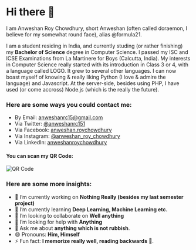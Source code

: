 # Hi there 👋

I am Anweshan Roy Chowdhury, short Anweshan (often called doraemon, I believe for my somewhat round face), alias @formula21.

I am a student residing in India, and currently studing (or rather finishing) my **Bachelor of Science** degree in Computer Science. I passed my ISC and ICSE Examinations from La Martinere for Boys (Calcutta, India). My interests in Computer Science really started with its introduction in Class 3 or 4, with a language called LOGO. It grew to several other languages. I can now boast myself of knowing & really liking Python (I love & admire the language) and Javascript. At the server-side, besides using PHP, I have used (or come accross) Node.js (which is the really the future).

### Here are some ways you could contact me:
- By Email: anweshanrc15@gmail.com
- Via Twitter: [@anweshanrc151](https://twitter.com/anweshanrc151)
- Via Facebook: [anweshan.roychowdhury](https://www.facebook.com/anweshan.roychowdhury)
- Via Instagram: [@anweshan_roy_chowdhury](https://instagram.com/anweshan_roy_chowdhury)
- Via LinkedIn: [anweshanroychowdhury](https://in.linkedin.com/in/anweshanroychowdhury)
#### You can scan my QR Code:
![QR Code](https://gravatar.com/11250e280ebaee84010f3b5ca23a918a.qr)


### Here are some more insights:
- 🔭 I’m currently working on **Nothing Really (besides my last semester project)**
- 🌱 I’m currently learning **Deep Learning, Machine Learning etc.**
- 👯 I’m looking to collaborate on **Well anything**
- 🤔 I’m looking for help with **Anything**
- 💬 Ask me about **anything which is not rubbish**.
- 😄 Pronouns: **Him, Himself**
- ⚡ Fun fact: **I memorize really well, reading backwards** 📖.

